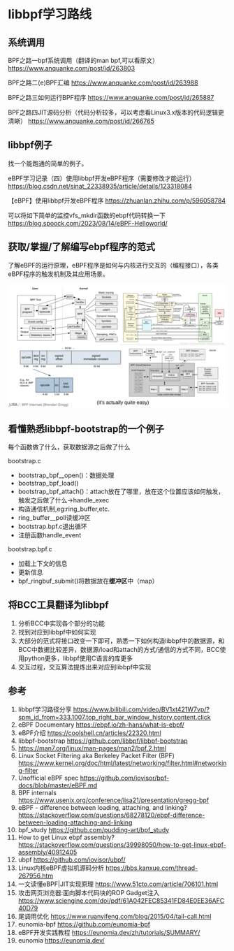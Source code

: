 # libbpf学习路线
## 系统调用

BPF之路一bpf系统调用（翻译的man bpf,可以看原文）
https://www.anquanke.com/post/id/263803

BPF之路二(e)BPF汇编
https://www.anquanke.com/post/id/263988

BPF之路三如何运行BPF程序
https://www.anquanke.com/post/id/265887

BPF之路四JIT源码分析（代码分析较多，可以考虑看Linux3.x版本的代码逻辑更清晰）
https://www.anquanke.com/post/id/266765

## libbpf例子
找一个能跑通的简单的例子。

eBPF学习记录（四）使用libbpf开发eBPF程序（需要修改才能运行）
https://blog.csdn.net/sinat_22338935/article/details/123318084

【eBPF】使用libbpf开发eBPF程序
https://zhuanlan.zhihu.com/p/596058784

可以将如下简单的监控vfs_mkdir函数的ebpf代码转换一下
https://blog.spoock.com/2023/08/14/eBPF-Helloworld/

## 获取/掌握/了解编写ebpf程序的范式
了解eBPF的运行原理，eBPF程序是如何与内核进行交互的（编程接口），各类eBPF程序的触发机制及其应用场景。

![bpf_internals](image-7.png)

## 看懂熟悉libbpf-bootstrap的一个例子

每个函数做了什么，获取数据源之后做了什么

bootstrap.c
- bootstrap_bpf__open()：数据处理
- bootstrap_bpf_load() 
- bootstrap_bpf_attach()：attach放在了哪里，放在这个位置应该如何触发，触发之后做了什么->handle_exec
- 构造通信机制,eg:ring_buffer,etc.
- ring_buffer__poll读缓冲区 
- bootstrap.bpf.c退出循环
- 注册函数handle_event

bootstrap.bpf.c
- 加载上下文的信息
- 更新信息
- bpf_ringbuf_submit()将数据放在**缓冲区**中（map）

## 将BCC工具翻译为libbpf
1. 分析BCC中实现各个部分的功能
2. 找到对应到libbpf中如何实现
3. 大部分的范式将接口改变一下即可，熟悉一下如何构造libbpf中的数据源，和BCC中数据比较差异，数据源/load和attach的方式/通信的方式不同，BCC使用python更多，libbpf使用C语言的库更多
4. 交互过程，交互算法提炼出来对应到libbpf中实现


## 参考
1. libbpf学习路径分享
https://www.bilibili.com/video/BV1xt421W7vp/?spm_id_from=333.1007.top_right_bar_window_history.content.click
2. eBPF Documentary
https://ebpf.io/zh-hans/what-is-ebpf/
3. eBPF介绍 https://coolshell.cn/articles/22320.html
4. libbpf-bootstrap https://github.com/libbpf/libbpf-bootstrap
5. https://man7.org/linux/man-pages/man2/bpf.2.html
6. Linux Socket Filtering aka Berkeley Packet Filter (BPF) https://www.kernel.org/doc/html/latest/networking/filter.html#networking-filter
7. Unofficial eBPF spec https://github.com/iovisor/bpf-docs/blob/master/eBPF.md
8. BPF internals https://www.usenix.org/conference/lisa21/presentation/gregg-bpf
9. eBPF - difference between loading, attaching, and linking? https://stackoverflow.com/questions/68278120/ebpf-difference-between-loading-attaching-and-linking
10. bpf_study https://github.com/pudding-art/bpf_study
11. How to get Linux ebpf assembly? https://stackoverflow.com/questions/39998050/how-to-get-linux-ebpf-assembly/40912405
12. ubpf https://github.com/iovisor/ubpf/
13. Linux内核eBPF虚拟机源码分析 https://bbs.kanxue.com/thread-267956.htm
14. 一文读懂eBPF|JIT实现原理 https://www.51cto.com/article/706101.html
15. 攻击网页浏览器:面向脚本代码块的ROP Gadget注入 https://www.sciengine.com/doi/pdf/61A042FEC85341FD84E0EE36AFC40D79
16. 尾调用优化 https://www.ruanyifeng.com/blog/2015/04/tail-call.html
17. eunomia-bpf https://github.com/eunomia-bpf
18. eBPF开发实践教程 https://eunomia.dev/zh/tutorials/SUMMARY/
19. eunomia https://eunomia.dev/
